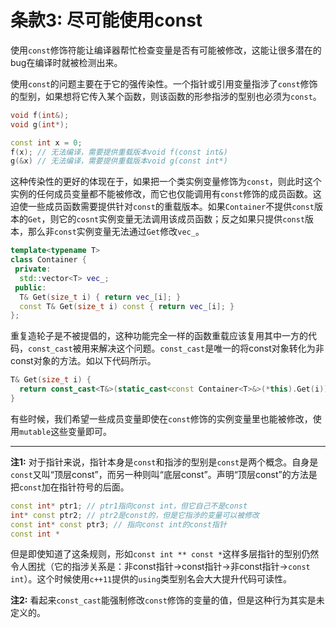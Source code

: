 # 条款3: 尽可能使用const

使用`const`修饰符能让编译器帮忙检查变量是否有可能被修改，这能让很多潜在的bug在编译时就被检测出来。

使用`const`的问题主要在于它的强传染性。一个指针或引用变量指涉了`const`修饰的型别，如果想将它传入某个函数，则该函数的形参指涉的型别也必须为`const`。

```c++
void f(int&);
void g(int*);

const int x = 0;
f(x); // 无法编译，需要提供重载版本void f(const int&)
g(&x) // 无法编译，需要提供重载版本void g(const int*)
```

这种传染性的更好的体现在于，如果把一个类实例变量修饰为`const`，则此时这个实例的任何成员变量都不能被修改，而它也仅能调用有`const`修饰的成员函数。这迫使一些成员函数需要提供针对`const`的重载版本。如果`Container`不提供`const`版本的`Get`，则它的`cosnt`实例变量无法调用该成员函数；反之如果只提供`const`版本，那么非`const`实例变量无法通过`Get`修改`vec_`。

```c++
template<typename T>
class Container {
 private:
  std::vector<T> vec_;
 public:
  T& Get(size_t i) { return vec_[i]; }
  const T& Get(size_t i) const { return vec_[i]; }
};
```

重复造轮子是不被提倡的，这种功能完全一样的函数重载应该复用其中一方的代码，`const_cast`被用来解决这个问题。`const_cast`是唯一的将const对象转化为非const对象的方法。如以下代码所示。

```c++
T& Get(size_t i) {
  return const_cast<T&>(static_cast<const Container<T>&>(*this).Get(i));
}
```

有些时候，我们希望一些成员变量即使在`const`修饰的实例变量里也能被修改，使用`mutable`这些变量即可。

---

**注1:** 对于指针来说，指针本身是`const`和指涉的型别是`const`是两个概念。自身是`const`又叫“顶层const”，而另一种则叫“底层const”。声明“顶层const”的方法是把`const`加在指针符号的后面。

```c++
const int* ptr1; // ptr1指向const int，但它自己不是const
int* const ptr2; // ptr2是const的，但是它指涉的变量可以被修改
const int* const ptr3; // 指向const int的const指针
const int *
```

但是即使知道了这条规则，形如`const int ** const *`这样多层指针的型别仍然令人困扰（它的指涉关系是：非const指针->const指针->非const指针->`const int`）。这个时候使用`c++11`提供的`using`类型别名会大大提升代码可读性。

**注2:** 看起来`const_cast`能强制修改`const`修饰的变量的值，但是这种行为其实是未定义的。
